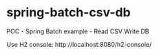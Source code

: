# spring-batch-csv-db
POC - Spring Batch example - Read CSV Write DB

Use H2 console: http://localhost:8080/h2-console/
